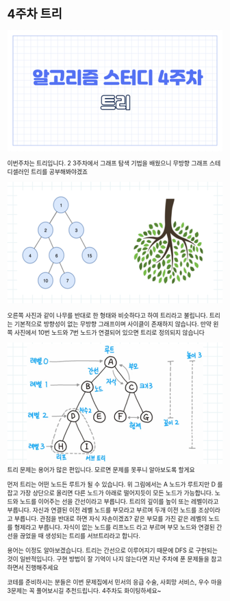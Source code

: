 # 4주차 트리

![슬라이드1.png](PPT/1.png)

이번주차는 트리입니다. 2 3주차에서 그래프 탐색 기법을 배웠으니 무방향 그래프 스테디셀러인 트리를 공부해봐야겠죠

![슬라이드2.png](PPT/2.png)

오른쪽 사진과 같이 나무를 반대로 한 형태와 비슷하다고 하여 트리라고 불립니다. 트리는 기본적으로 방향성이 없는 무방향 그래프이며 사이클이 존재하지 않습니다. 만약 왼쪽 사진에서 10번 노드와 7번 노드가 연결되어 있으면 트리로 정의되지 않습니다

![슬라이드3.png](PPT/3.png)
트리 문제는 용어가 많은 편입니다. 모르면 문제를 못푸니 알아보도록 할게요

먼저 트리는 어떤 노드든 루트가 될 수 있습니다. 위 그림에서는 A 노드가 루트지만 D 를 잡고 가장 상단으로 올리면 다른 노드가 아래로 떨어지듯이 모든 노드가 가능합니다. 노드와 노드를 이어주는 선을 간선이라고 부릅니다. 트리의 깊이를 높이 또는 레벨이라고 부릅니다. 자신과 연결된 이전 레벨 노드를 부모라고 부르며 두개 이전 노드를 조상이라고 부릅니다. 관점을 반대로 하면 자식 자손이겠죠? 같은 부모를 가진 같은 레벨의 노드를 형제라고 부릅니다. 자식이 없는 노드를 리프노드 라고 부르며 부모 노드와 연결된 간선을 끊었을 때 생성되는 트리를 서브트리라고 합니다.

용어는 이정도 알아보겠습니다. 트리는 간선으로 이루어지기 때문에 DFS 로 구현되는것이 일반적입니다. 구현 방법이 잘 기억이 나지 않는다면 지난 주차에 푼 문제들을 참고하면서 진행해주세요

코테를 준비하시는 분들은 이번 문제집에서 민서의 응급 수술, 사회망 서비스, 우수 마을 3문제는 꼭 풀어보시길 추천드립니다. 4주차도 화이팅하세요~